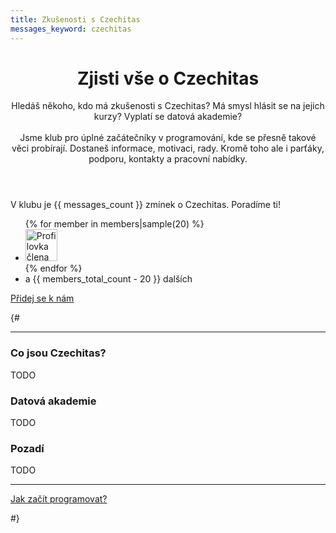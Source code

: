```yaml
---
title: Zkušenosti s Czechitas
messages_keyword: czechitas
---
```


<header class="intro">
  <h1 class="intro__title">Zjisti vše o Czechitas</h1>
  <p class="intro__lead">
    Hledáš někoho, kdo má zkušenosti s Czechitas? Má smysl hlásit se na jejich kurzy? Vyplatí se datová akademie?
    <br><br>
    Jsme klub pro úplné začátečníky v programování, kde se přesně takové věci probírají. Dostaneš informace, motivaci, rady. Kromě toho ale i parťáky, podporu, kontakty a pracovní nabídky.
  </p>
</header>

<p class="mentions">
  V klubu je {{ messages_count }} zmínek o Czechitas. Poradíme ti!
</p>

<!--
<ul class="numbers">
  <li data-annotate><strong>{{ messages_count }}</strong> <small>zmínek o PyLadies</small></li>
  <li><strong>{{ members_total_count }}</strong> <small>členů v klubu</small></li>
  <li><strong>{{ jobs_count }}</strong> <small>nabídek práce</small></li>
</ul>
-->

<div class="members">
  <ul class="members__items">
    {% for member in members|sample(20) %}
      <li class="members__item">
        <img width="51" height="51" class="members__image" src="{{ fix_url('../static/' + member.avatar_path) }}" alt="Profilovka člena {{ member.id }}">
      </li>
    {% endfor %}
    <li class="members__item members__item--count">
      a&nbsp;{{ members_total_count - 20 }}&nbsp;dalších
    </li>
  </ul>
</div>

<p class="button-compartment">
  <a href="{{ fix_url('../club/') }}" class="button">
    Přidej se&nbsp;k&nbsp;nám
  </a>
</p>

{#

----------

### Co jsou Czechitas?

TODO

### Datová akademie

TODO

### Pozadí

TODO

----------

<p class="button-compartment button-compartment--row">
  <a class="button button--spaced" href="{{ fix_url('../learn/') }}">Jak začít programovat?</a>
  <!-- <a class="button button--secondary button--spaced" href="{{ fix_url('../jobs/') }}">Sežeň&nbsp;práci</a> -->
</p>

#}
